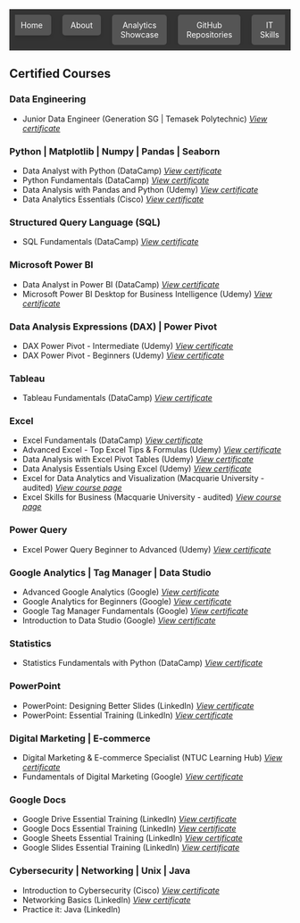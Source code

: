 <!-- Navigation bar -->
<nav style="background-color: #333; padding: 10px;">
    <ul style="list-style-type: none; margin: 0; padding: 0; display: flex; justify-content: center; max-width: 100%; overflow: hidden;">
        <li style="margin: 0 10px;">
            <a href="https://mbhagwan.github.io" style="color: white; text-decoration: none; padding: 10px 15px; background-color: #555; border-radius: 5px; text-align: center; display: block; box-shadow: 0px 4px 6px rgba(0, 0, 0, 0.1);">
                Home
            </a>
        </li>
        <li style="margin: 0 10px;">
            <a href="https://github.com/mbhagwan" target="_blank" style="color: white; text-decoration: none; padding: 10px 15px; background-color: #555; border-radius: 5px; text-align: center; display: block; box-shadow: 0px 4px 6px rgba(0, 0, 0, 0.1);">
                About
            </a>
        </li>
        <li style="margin: 0 10px;">
            <a href="https://mbhagwan.github.io/portfolio.html" style="color: white; text-decoration: none; padding: 10px 15px; background-color: #555; border-radius: 5px; text-align: center; display: block; box-shadow: 0px 4px 6px rgba(0, 0, 0, 0.1);">
                Analytics Showcase
            </a>
        </li>
        <li style="margin: 0 10px;">
            <a href="https://github.com/mbhagwan?tab=repositories" target="_blank" style="color: white; text-decoration: none; padding: 10px 15px; background-color: #555; border-radius: 5px; text-align: center; display: block; box-shadow: 0px 4px 6px rgba(0, 0, 0, 0.1);">
                GitHub Repositories
            </a>
        </li>
        <li style="margin: 0 10px;">
            <a href="https://mbhagwan.github.io/skills.html" style="color: white; text-decoration: none; padding: 10px 15px; background-color: #555; border-radius: 5px; text-align: center; display: block; box-shadow: 0px 4px 6px rgba(0, 0, 0, 0.1);">
                IT Skills
            </a>
        </li>
    </ul>
</nav>

<!-- Certified Courses -->
<!--
<h2 style="color: gray; font-family: 'Oswald', sans-serif;">Certified Courses:</h2>

<h3>Data Engineering</h3>

<ul>
 <li>
 Junior Data Engineer (Generation SG | Temasek Polytechnic) <a href="images/jde-certificate-of-completion.jpeg"><i>view 
 certificate</i></a>
 </li>
</ul>

<h3>Python | Matplotlib | Numpy | Pandas | Seaborn</h3>

<ul>
 <li>
 Data Analyst with Python (DataCamp) <a href="https://www.datacamp.com/completed/statement-of- 
 accomplishment/track/a6a9996f6edd240809caf4ae364a4b2eed0144a7"><i>view certificate</i></a>
 </li>
 <li>
 Python Fundamentals (DataCamp) <a href="https://www.datacamp.com/completed/statement-of- 
 accomplishment/track/d156317e7f74b317f3f2f85b9fb9125e7cbcdd4d"><i>view certificate</i></a>
 </li>
 <li>
 Data Analysis with Pandas and Python (Udemy) <a href="images/Data_analysis_with_pandas_and_python.jpg"><i>view 
 certificate</i></a>
 </li>
 <li>
 Data Analytics Essentials (Cisco) <a href="images/data_analytics_essentials.jpg"><i>view certificate</i></a>
 </li>
</ul>

<h3>Structured Query Language (SQL)</h3>

<ul>
 <li>
 SQL Fundamentals (DataCamp) <a href="https://www.datacamp.com/completed/statement-of- 
 accomplishment/track/e41a418c6e4c20aeaf305e19fd63594e9c55e089"><i>view certificate</i></a>
 </li>
</ul>

<h3>Microsoft Power BI</h3>

<ul>
 <li>
 Data Analyst in Power BI (DataCamp) <a href="https://www.datacamp.com/completed/statement-of-   
 accomplishment/track/2e68a585ccb47ae7d3145b72f64aef4cfcb1b028"><i>view certificate</i></a>
 </li>
 <li>
 Microsoft Power BI Desktop for Business Intelligence (Udemy) <a 
 href="images/microsoft_powerbi_desktop_for_business_intelligence.jpeg"><i>view certificate</i></a>
 </li> 
</ul>

<h3>Data Analysis Expressions (DAX) | Power Pivot</h3>

<ul>
 <li>
 DAX Power Pivot - Intermediate (Udemy) <a href="images/DAX_Power_Pivot_10_Easy_Steps_for_Intermediates.jpeg"><i>view 
 certificate</i></a>
 </li>
 <li>
 DAX Power Pivot - Beginners (Udemy) <a href="images/DAX_Power_Pivot_10_Easy_Steps_for_Beginners.jpg"><i>view   
 certificate</i></a>
 </li> 
</ul>

<h3>Tableau</h3>

<ul>
 <li>
 Tableau Fundamentals (DataCamp) <a href="https://www.datacamp.com/completed/statement-of- 
 accomplishment/track/207fcad7a800c96dd6f4fc885c2f7aad91ac882e"><i>view certificate</i></a>
 </li>
</ul>

<h3>Excel</h3>

<ul>
 <li>
 Excel Fundamentals (DataCamp) <a href="https://www.datacamp.com/completed/statement-of- 
 accomplishment/track/86cf67f059b53c6d8ba1b7d82d6c76b2dc0b0f66"><i>view certificate</i></a>
 </li>
 <li>
 Advanced Excel - Top Excel Tips & Formulas (Udemy) <a href="images/advanced_excel_tips_formulas.jpg"><i>view 
 certificate</i></a>
 </li>
 <li>
 Data Analysis with Excel Pivot Tables (Udemy) <a href="images/data_analysis_with_excel_pivot_tables.jpg"><i>view 
 certificate</i></a>
 </li>
 <li>
 Data Analysis Essentials Using Excel (Udemy) <a href="images/data_analysis_essentials_using_excel.jpg"><i>view 
 certificate</i></a>
 </li>
 <li>
 Excel for Data Analytics and Visualization (Macquarie University - audited) <a 
 href="https://www.coursera.org/specializations/excel-data-analytics-visualization"><i>view course page</i></a>
 </li>
 <li>
 Excel Skills for Business (Macquarie University - audited) <a href="https://www.coursera.org/specializations/excel">    
 <i>view course page</i></a>
 </li>
</ul>

<h3>Power Query</h3>

<ul>
 <li>
 Excel Power Query Beginner to Advanced (Udemy) <a href="images/excel_power_query_beginner_to_advanced.jpeg"> 
 <i>view certificate</i></a>
 </li>
</ul>

<h3>Google Analytics | Tag Manager | Data Studio</h3>

<ul>
 <li>
 Advanced Google Analytics (Google) <a href="images/advanced_google_analytics.jpg"><i>view certificate</i></a>
 </li>
 <li>
 Google Analytics for Beginners (Google) <a href="images/google_analytics_for_beginners.jpg"><i>view certificate</i></a>
 </li>
 <li>
 Google Tag Manager Fundamentals (Google) <a href="images/google_tag_manager_fundamentals.jpg"><i>view certificate</i></a>
 </li>
 <li>
 Introduction to Data Studio (Google) <a href="images/introduction_to_data_studio.jpg"><i>view certificate</i></a>
 </li>
</ul>

<h3>Statistics</h3>

<ul>
 <li>
 Statistics Fundamentals with Python (DataCamp) <a href="https://www.datacamp.com/completed/statement-of- 
 accomplishment/track/5194ee3e181b6e9caa46832d25021915a5b25f25"><i>view certificate</i></a>
 </li>
</ul>

<h3>PowerPoint</h3>

<ul>
 <li>
 PowerPoint: Designing Better Slides (LinkedIn) <a href="images/powerpoint_design_better_slides.jpg"><i>view 
 certificate</i> </a>
 </li>
 <li>
 Powerpoint: Essential Training (LinkedIn) <a href="images/powerpoint_essential_training.jpg"><i>view certificate</i></a>
 </li>
</ul>

<h3>Digital Marketing | E-commerce</h3>

<ul>
 <li>
 Digital Marketing & E-commerce Specialist (NTUC Learning Hub) <a 
 href="images/digital_marketing_and_ecommerce_specialist_cert_0001.jpg"><i>view certificate</i></a>
 </li>
 <li>
 Fundamentals of Digital Marketing (Google) <a href="images/fundamentals_of_digital_marketing.jpg"><i>view certificate</i> 
 </a>
 </li>
</ul>

<h3>Google Docs</h3>

<ul>
 <li>
 Google Drive Essential Training (LinkedIn) <a href="images/google_drive_essential_training.jpg"><i>view certificate</i></a>
 </li>
 <li>
 Google Docs Essential Training (LinkedIn) <a href="images/google_docs_essential_training.jpg"><i>view certificate</i></a>
 </li>
 <li>
 Google Sheets Essential Training (LinkedIn) <a href="images/google_sheets_essential_training.jpg"><i>view certificate</i> 
 </a>
 </li>
 <li>
 Google Slides Essential Training (LinkedIn) <a href="images/google_slides_essential_training.jpg"><i>view certificate</i> 
 </a>
 </li> 
</ul>

<h3>Cybersecurity | Networking | Unix | Java</h3>

<ul>
 <li>
 Introduction to Cybersecurity (Cisco) <a href="images/introduction_to_cybersecurity.jpg"><i>view certificate</i></a>
 </li>
 <li>
 Networking Basics (LinkedIn) <a href="images/networking_basics.jpg"><i>view certificate</i></a>
 </li>
 <li>
 Practice it: Java (LinkedIn) <a href="images/practice_it_java.jpg"><i>view certificate</i></a>
 </li>
 <li>
 Unix Essential Training (LinkedIn) <a href="images/unix_essential_training.jpg"><i>view certificate</i></a>
 </li>
</ul>
-->






<!-- Certified Courses -->
<div class="content-section" id="certified-courses">
    <h2>Certified Courses</h2>
    <div class="course-category">
        <h3>Data Engineering</h3>
        <ul>
            <li>Junior Data Engineer (Generation SG | Temasek Polytechnic) <a href="images/jde-certificate-of-completion.jpeg"><i>View certificate</i></a></li>
        </ul>
    </div>
    <div class="course-category">
        <h3>Python | Matplotlib | Numpy | Pandas | Seaborn</h3>
        <ul>
            <li>Data Analyst with Python (DataCamp) <a href="https://www.datacamp.com/completed/statement-of-accomplishment/track/a6a9996f6edd240809caf4ae364a4b2eed0144a7"><i>View certificate</i></a></li>
            <li>Python Fundamentals (DataCamp) <a href="https://www.datacamp.com/completed/statement-of-accomplishment/track/d156317e7f74b317f3f2f85b9fb9125e7cbcdd4d"><i>View certificate</i></a></li>
            <li>Data Analysis with Pandas and Python (Udemy) <a href="images/Data_analysis_with_pandas_and_python.jpg"><i>View certificate</i></a></li>
            <li>Data Analytics Essentials (Cisco) <a href="images/data_analytics_essentials.jpg"><i>View certificate</i></a></li>
        </ul>
    </div>
    <div class="course-category">
        <h3>Structured Query Language (SQL)</h3>
        <ul>
            <li>SQL Fundamentals (DataCamp) <a href="https://www.datacamp.com/completed/statement-of-accomplishment/track/e41a418c6e4c20aeaf305e19fd63594e9c55e089"><i>View certificate</i></a></li>
        </ul>
    </div>
    <div class="course-category">
        <h3>Microsoft Power BI</h3>
        <ul>
            <li>Data Analyst in Power BI (DataCamp) <a href="https://www.datacamp.com/completed/statement-of-accomplishment/track/2e68a585ccb47ae7d3145b72f64aef4cfcb1b028"><i>View certificate</i></a></li>
            <li>Microsoft Power BI Desktop for Business Intelligence (Udemy) <a href="images/microsoft_powerbi_desktop_for_business_intelligence.jpeg"><i>View certificate</i></a></li>
        </ul>
    </div>
    <div class="course-category">
        <h3>Data Analysis Expressions (DAX) | Power Pivot</h3>
        <ul>
            <li>DAX Power Pivot - Intermediate (Udemy) <a href="images/DAX_Power_Pivot_10_Easy_Steps_for_Intermediates.jpeg"><i>View certificate</i></a></li>
            <li>DAX Power Pivot - Beginners (Udemy) <a href="images/DAX_Power_Pivot_10_Easy_Steps_for_Beginners.jpg"><i>View certificate</i></a></li>
        </ul>
    </div>
    <div class="course-category">
        <h3>Tableau</h3>
        <ul>
            <li>Tableau Fundamentals (DataCamp) <a href="https://www.datacamp.com/completed/statement-of-accomplishment/track/207fcad7a800c96dd6f4fc885c2f7aad91ac882e"><i>View certificate</i></a></li>
        </ul>
    </div>
    <div class="course-category">
        <h3>Excel</h3>
        <ul>
            <li>Excel Fundamentals (DataCamp) <a href="https://www.datacamp.com/completed/statement-of-accomplishment/track/86cf67f059b53c6d8ba1b7d82d6c76b2dc0b0f66"><i>View certificate</i></a></li>
            <li>Advanced Excel - Top Excel Tips & Formulas (Udemy) <a href="images/advanced_excel_tips_formulas.jpg"><i>View certificate</i></a></li>
            <li>Data Analysis with Excel Pivot Tables (Udemy) <a href="images/data_analysis_with_excel_pivot_tables.jpg"><i>View certificate</i></a></li>
            <li>Data Analysis Essentials Using Excel (Udemy) <a href="images/data_analysis_essentials_using_excel.jpg"><i>View certificate</i></a></li>
            <li>Excel for Data Analytics and Visualization (Macquarie University - audited) <a href="https://www.coursera.org/specializations/excel-data-analytics-visualization"><i>View course page</i></a></li>
            <li>Excel Skills for Business (Macquarie University - audited) <a href="https://www.coursera.org/specializations/excel"><i>View course page</i></a></li>
        </ul>
    </div>
    <div class="course-category">
        <h3>Power Query</h3>
        <ul>
            <li>Excel Power Query Beginner to Advanced (Udemy) <a href="images/excel_power_query_beginner_to_advanced.jpeg"><i>View certificate</i></a></li>
        </ul>
    </div>
    <div class="course-category">
        <h3>Google Analytics | Tag Manager | Data Studio</h3>
        <ul>
            <li>Advanced Google Analytics (Google) <a href="images/advanced_google_analytics.jpg"><i>View certificate</i></a></li>
            <li>Google Analytics for Beginners (Google) <a href="images/google_analytics_for_beginners.jpg"><i>View certificate</i></a></li>
            <li>Google Tag Manager Fundamentals (Google) <a href="images/google_tag_manager_fundamentals.jpg"><i>View certificate</i></a></li>
            <li>Introduction to Data Studio (Google) <a href="images/introduction_to_data_studio.jpg"><i>View certificate</i></a></li>
        </ul>
    </div>
    <div class="course-category">
        <h3>Statistics</h3>
        <ul>
            <li>Statistics Fundamentals with Python (DataCamp) <a href="https://www.datacamp.com/completed/statement-of-accomplishment/track/5194ee3e181b6e9caa46832d25021915a5b25f25"><i>View certificate</i></a></li>
        </ul>
    </div>
    <div class="course-category">
        <h3>PowerPoint</h3>
        <ul>
            <li>PowerPoint: Designing Better Slides (LinkedIn) <a href="images/powerpoint_design_better_slides.jpg"><i>View certificate</i></a></li>
            <li>PowerPoint: Essential Training (LinkedIn) <a href="images/powerpoint_essential_training.jpg"><i>View certificate</i></a></li>
        </ul>
    </div>
    <div class="course-category">
        <h3>Digital Marketing | E-commerce</h3>
        <ul>
            <li>Digital Marketing & E-commerce Specialist (NTUC Learning Hub) <a href="images/digital_marketing_and_ecommerce_specialist_cert_0001.jpg"><i>View certificate</i></a></li>
            <li>Fundamentals of Digital Marketing (Google) <a href="images/fundamentals_of_digital_marketing.jpg"><i>View certificate</i></a></li>
        </ul>
    </div>
    <div class="course-category">
        <h3>Google Docs</h3>
        <ul>
            <li>Google Drive Essential Training (LinkedIn) <a href="images/google_drive_essential_training.jpg"><i>View certificate</i></a></li>
            <li>Google Docs Essential Training (LinkedIn) <a href="images/google_docs_essential_training.jpg"><i>View certificate</i></a></li>
            <li>Google Sheets Essential Training (LinkedIn) <a href="images/google_sheets_essential_training.jpg"><i>View certificate</i></a></li>
            <li>Google Slides Essential Training (LinkedIn) <a href="images/google_slides_essential_training.jpg"><i>View certificate</i></a></li>
        </ul>
    </div>
    <div class="course-category">
        <h3>Cybersecurity | Networking | Unix | Java</h3>
        <ul>
            <li>Introduction to Cybersecurity (Cisco) <a href="images/introduction_to_cybersecurity.jpg"><i>View certificate</i></a></li>
            <li>Networking Basics (LinkedIn) <a href="images/networking_basics.jpg"><i>View certificate</i></a></li>
            <li>Practice it: Java (LinkedIn)
